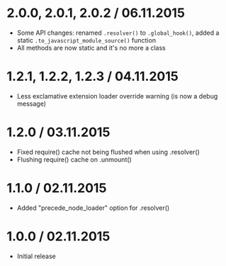 2.0.0, 2.0.1, 2.0.2 / 06.11.2015
==================

  * Some API changes: renamed `.resolver()` to `.global_hook()`, added a static `.to_javascript_module_source()` function
  * All methods are now static and it's no more a class

1.2.1, 1.2.2, 1.2.3 / 04.11.2015
==================

  * Less exclamative extension loader override warning (is now a debug message)

1.2.0 / 03.11.2015
==================

  * Fixed require() cache not being flushed when using .resolver()
  * Flushing require() cache on .unmount()

1.1.0 / 02.11.2015
==================

  * Added "precede_node_loader" option for .resolver()

1.0.0 / 02.11.2015
==================

  * Initial release